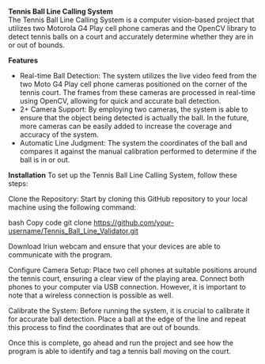 **Tennis Ball Line Calling System** <br>
The Tennis Ball Line Calling System is a computer vision-based project that utilizes two Motorola G4 Play cell phone cameras and the OpenCV library to detect tennis balls on a court and accurately determine whether they are in or out of bounds. 

**Features**
- Real-time Ball Detection: The system utilizes the live video feed from the two Moto G4 Play cell phone cameras positioned on the corner of the tennis court. The frames from these cameras are processed in real-time using OpenCV, allowing for quick and accurate ball detection.
- 2+ Camera Support: By employing two cameras, the system is able to ensure that the object being detected is actually the ball. In the future, more cameras can be easily added to increase the coverage and accuracy of the system.
- Automatic Line Judgment: The system the coordinates of the ball and compares it against the manual calibration performed to determine if the ball is in or out. 

**Installation**
To set up the Tennis Ball Line Calling System, follow these steps:

Clone the Repository: Start by cloning this GitHub repository to your local machine using the following command:

bash
Copy code
git clone https://github.com/your-username/Tennis_Ball_Line_Validator.git

Download Iriun webcam and ensure that your devices are able to communicate with the program. 

Configure Camera Setup: Place two cell phones at suitable positions around the tennis court, ensuring a clear view of the playing area. Connect both phones to your computer via USB connection. However, it is important to note that a wireless connection is possible as well. 

Calibrate the System: Before running the system, it is crucial to calibrate it for accurate ball detection. Place a ball at the edge of the line and repeat this process to find the coordinates that are out of bounds.

Once this is complete, go ahead and run the project and see how the program is able to identify and tag a tennis ball moving on the court.
